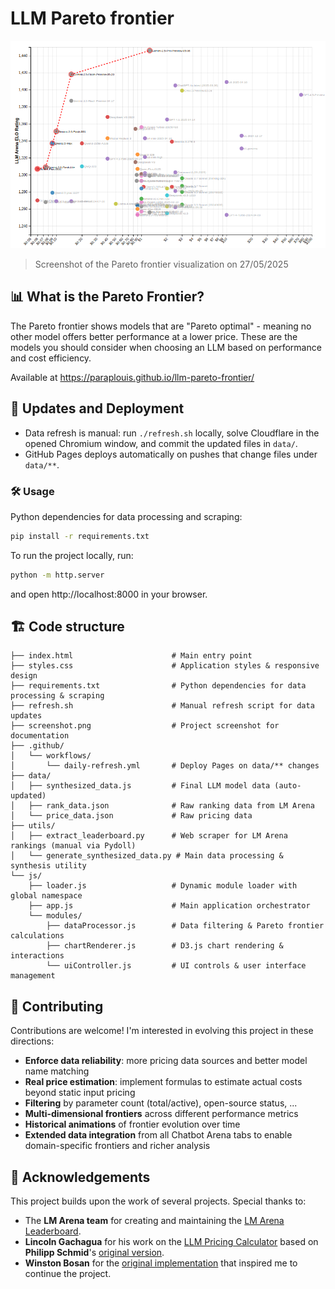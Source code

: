 # LLM Pareto frontier

![llm-pareto-frontier](/screenshot.png)
> Screenshot of the Pareto frontier visualization on 27/05/2025

## 📊 What is the Pareto Frontier?

The Pareto frontier shows models that are "Pareto optimal" - meaning no other model offers better performance at a lower price. These are the models you should consider when choosing an LLM based on performance and cost efficiency.

Available at https://paraplouis.github.io/llm-pareto-frontier/

## 🔄 Updates and Deployment

- Data refresh is manual: run `./refresh.sh` locally, solve Cloudflare in the opened Chromium window, and commit the updated files in `data/`.
- GitHub Pages deploys automatically on pushes that change files under `data/**`.

### 🛠️ Usage

Python dependencies for data processing and scraping:
```bash
pip install -r requirements.txt
```

To run the project locally, run:
```bash
python -m http.server
```
and open http://localhost:8000 in your browser.

## 🏗️ Code structure

```
├── index.html                      # Main entry point
├── styles.css                      # Application styles & responsive design
├── requirements.txt                # Python dependencies for data processing & scraping
├── refresh.sh                      # Manual refresh script for data updates
├── screenshot.png                  # Project screenshot for documentation
├── .github/
│   └── workflows/
│       └── daily-refresh.yml       # Deploy Pages on data/** changes
├── data/
│   ├── synthesized_data.js         # Final LLM model data (auto-updated)
│   ├── rank_data.json              # Raw ranking data from LM Arena
│   └── price_data.json             # Raw pricing data
├── utils/
│   ├── extract_leaderboard.py      # Web scraper for LM Arena rankings (manual via Pydoll)
│   └── generate_synthesized_data.py # Main data processing & synthesis utility
└── js/
    ├── loader.js                   # Dynamic module loader with global namespace
    ├── app.js                      # Main application orchestrator
    └── modules/
        ├── dataProcessor.js        # Data filtering & Pareto frontier calculations
        ├── chartRenderer.js        # D3.js chart rendering & interactions
        └── uiController.js         # UI controls & user interface management
```

## 🤝 Contributing

Contributions are welcome! I'm interested in evolving this project in these directions:

- **Enforce data reliability**: more pricing data sources and better model name matching
- **Real price estimation**: implement formulas to estimate actual costs beyond static input pricing
- **Filtering** by parameter count (total/active), open-source status, ...
- **Multi-dimensional frontiers** across different performance metrics
- **Historical animations** of frontier evolution over time
- **Extended data integration** from all Chatbot Arena tabs to enable domain-specific frontiers and richer analysis

## 🙏 Acknowledgements

This project builds upon the work of several projects. Special thanks to:

- The **LM Arena team** for creating and maintaining the [LM Arena Leaderboard](https://lmarena.ai/leaderboard/text/overall).
- **Lincoln Gachagua** for his work on the [LLM Pricing Calculator](https://huggingface.co/spaces/Presidentlin/llm-pricing-calculator) based on **Philipp Schmid**'s [original version](https://huggingface.co/spaces/philschmid/llm-pricing-calculator).
- **Winston Bosan** for the [original implementation](https://github.com/winston-bosan/llm-pareto-frontier) that inspired me to continue the project.